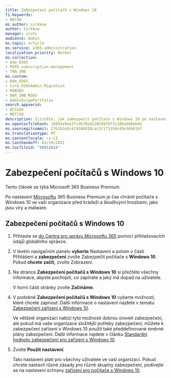 ```yaml
---
title: Zabezpečení počítačů s Windows 10
f1.keywords:
- NOCSH
ms.author: sirkkuw
author: Sirkkuw
manager: scotv
audience: Admin
ms.topic: article
ms.service: o365-administration
localization_priority: Normal
ms.collection:
- Adm_O365
- M365-subscription-management
- TRN_SMB
ms.custom:
- Adm_O365
- Core_O365Admin_Migration
- MSB365
- OKR_SMB_M365
- AdminSurgePortfolio
search.appverid:
- BCS160
- MET150
description: Zjistěte, jak zabezpečit počítače s Windows 10 po nastavení Microsoft 365 Business Premium.
ms.openlocfilehash: 1b843e9ae3fcdb78eb128549f8f3c18badd8eb4e
ms.sourcegitcommit: 27b2b2e5c41934b918cac2c171556c45e36661bf
ms.translationtype: MT
ms.contentlocale: cs-CZ
ms.lasthandoff: 03/19/2021
ms.locfileid: "50912624"
---
```

# <a name="secure-windows-10-computers"></a>Zabezpečení počítačů s Windows 10

Tento článek se týká Microsoft 365 Business Premium.

Po nastavení [Microsoftu](set-up.md) 365 Business Premium je čas chránit počítače s Windows 10 ve vaší organizace před krádeží a škodlivými hrozbami, jako jsou viry a malware.

## <a name="to-secure-your-windows-10-computers"></a>Zabezpečení počítačů s Windows 10

1. Přihlaste se [do Centra pro správu Microsoftu 365](https://admin.microsoft.com) pomocí přihlašovacích údajů globálního správce. 
2. V levém navigačním panelu **vyberte** Nastavení a potom v části Přihlášení a **zabezpečení** zvolte Zabezpečit počítače s **Windows 10**. Pokud **chcete začít,** zvolte Zobrazení.
3. Na stránce **Zabezpečení počítačů s Windows 10** si přečtěte všechny informace, abyste pochopili, co zapínáte a jaký má dopad na uživatele.

    V horní části stránky zvolte **Začínáme.**

4. V podokně **Zabezpečení počítačů s Windows 10** vyberte možnosti, které chcete zapnout. Další informace o nastavení najdete v tématu [Zabezpečení zařízení s Windows 10](secure-windows-10-devices.md). 
    
    Ve většině organizací nabízí tyto možnosti dobrou úroveň zabezpečení, ale pokud má vaše organizace složitější potřeby zabezpečení, můžete k zabezpečení zařízení s Windows 10 použít také předdefinované směrné plány zabezpečení. Další informace najdete v článku [Standardní hodnoty zabezpečení pro zařízení s Windows 10](/mem/intune/protect/security-baselines).   

1. Zvolte **Použít nastavení**.

    Tato nastavení platí pro všechny uživatele ve vaší organizaci. Pokud chcete nastavit různé zásady pro různé skupiny zabezpečení, podívejte se na nastavení ochrany [zařízení pro počítače s Windows 10](protection-settings-for-windows-10-pcs.md).
